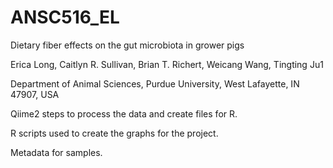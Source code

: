 # ANSC516_EL

Dietary fiber effects on the gut microbiota in grower pigs

Erica Long, Caitlyn R. Sullivan, Brian T. Richert, Weicang Wang, Tingting Ju1

Department of Animal Sciences, Purdue University, West Lafayette, IN 47907, USA

Qiime2 steps to process the data and create files for R.

R scripts used to create the graphs for the project.

Metadata for samples.
